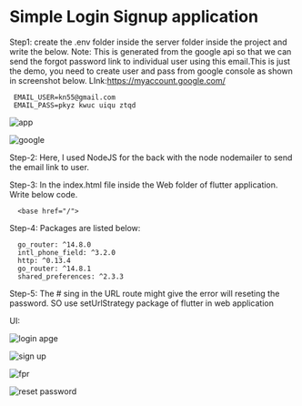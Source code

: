 # Simple Login Signup application

Step1:
create the .env folder inside the server folder inside the project 
and write the below.
Note: This is generated from the google api so that we can send the forgot password link to individual user 
using this email.This is just the demo, you need to create user and pass from google console as shown in screenshot below.
LInk:https://myaccount.google.com/

     EMAIL_USER=kn55@gmail.com   
     EMAIL_PASS=pkyz kwuc uiqu ztqd

![app](https://github.com/user-attachments/assets/ad13c629-eff4-40c7-8b94-4323a87a04f4)


![google](https://github.com/user-attachments/assets/6e0d7b28-f7dd-47d9-aafa-c3379fc73de8)


 

Step-2:
Here, I used NodeJS for the back with the node nodemailer to send the email link to user.

Step-3:
In the index.html file inside the Web folder of flutter application. Write below code.

      <base href="/">

Step-4:
Packages are listed below:

      go_router: ^14.8.0
      intl_phone_field: ^3.2.0
      http: ^0.13.4
      go_router: ^14.8.1
      shared_preferences: ^2.3.3

Step-5:
The # sing in the URL route might give the error will reseting the password.
SO use setUrlStrategy package of flutter in web application

UI:

![login apge](https://github.com/user-attachments/assets/4e03cef0-4e0e-41ba-a536-79cebf8e9310)

![sign up](https://github.com/user-attachments/assets/0868027f-c5e0-4a23-b2d2-786a29d25bff)

![fpr](https://github.com/user-attachments/assets/84dbcf48-5c8d-43a3-9c8b-aadcd035ae8d)

![reset password](https://github.com/user-attachments/assets/e29ff6b4-b7ef-47b0-9d42-57ff6ec07f2d)



